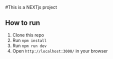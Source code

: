 #This is a NEXTjs project

## How to run
1. Clone this repo
2. Run `npm install`
3. Run `npm run dev`
4. Open `http://localhost:3000/` in your browser
